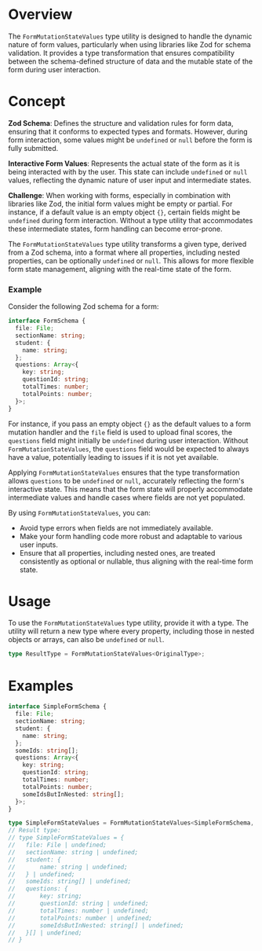 # Overview

The `FormMutationStateValues` type utility is designed to handle the dynamic nature of form values, particularly when using libraries like Zod for schema validation. It provides a type transformation that ensures compatibility between the schema-defined structure of data and the mutable state of the form during user interaction.

# Concept

**Zod Schema**: Defines the structure and validation rules for form data, ensuring that it conforms to expected types and formats. However, during form interaction, some values might be `undefined` or `null` before the form is fully submitted.

**Interactive Form Values**: Represents the actual state of the form as it is being interacted with by the user. This state can include `undefined` or `null` values, reflecting the dynamic nature of user input and intermediate states.

**Challenge**: When working with forms, especially in combination with libraries like Zod, the initial form values might be empty or partial. For instance, if a default value is an empty object `{}`, certain fields might be `undefined` during form interaction. Without a type utility that accommodates these intermediate states, form handling can become error-prone.

The `FormMutationStateValues` type utility transforms a given type, derived from a Zod schema, into a format where all properties, including nested properties, can be optionally `undefined` or `null`. This allows for more flexible form state management, aligning with the real-time state of the form.

### Example

Consider the following Zod schema for a form:

```typescript
interface FormSchema {
  file: File;
  sectionName: string;
  student: {
    name: string;
  };
  questions: Array<{
    key: string;
    questionId: string;
    totalTimes: number;
    totalPoints: number;
  }>;
}
```

For instance, if you pass an empty object `{}` as the default values to a form mutation handler and the `file` field is used to upload final scores, the `questions` field might initially be `undefined` during user interaction. Without `FormMutationStateValues`, the `questions` field would be expected to always have a value, potentially leading to issues if it is not yet available.

Applying `FormMutationStateValues` ensures that the type transformation allows `questions` to be `undefined` or `null`, accurately reflecting the form's interactive state. This means that the form state will properly accommodate intermediate values and handle cases where fields are not yet populated.

By using `FormMutationStateValues`, you can:

- Avoid type errors when fields are not immediately available.
- Make your form handling code more robust and adaptable to various user inputs.
- Ensure that all properties, including nested ones, are treated consistently as optional or nullable, thus aligning with the real-time form state.

# Usage

To use the `FormMutationStateValues` type utility, provide it with a type. The utility will return a new type where every property, including those in nested objects or arrays, can also be `undefined` or `null`.

```typescript
type ResultType = FormMutationStateValues<OriginalType>;
```

# Examples

```typescript
interface SimpleFormSchema {
  file: File;
  sectionName: string;
  student: {
    name: string;
  };
  someIds: string[];
  questions: Array<{
    key: string;
    questionId: string;
    totalTimes: number;
    totalPoints: number;
    someIdsButInNested: string[];
  }>;
}

type SimpleFormStateValues = FormMutationStateValues<SimpleFormSchema, ["key"]>;
// Result type:
// type SimpleFormStateValues = {
//   file: File | undefined;
//   sectionName: string | undefined;
//   student: {
//       name: string | undefined;
//   } | undefined;
//   someIds: string[] | undefined;
//   questions: {
//       key: string;
//       questionId: string | undefined;
//       totalTimes: number | undefined;
//       totalPoints: number | undefined;
//       someIdsButInNested: string[] | undefined;
//   }[] | undefined;
// }
```
